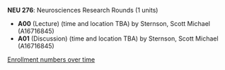 **NEU 276**: Neurosciences Research Rounds (1 units)

- **A00** (Lecture) (time and location TBA) by Sternson, Scott Michael (A16716845)
- **A01** (Discussion) (time and location TBA) by Sternson, Scott Michael (A16716845)

[Enrollment numbers over time](./NEU276.tsv)
